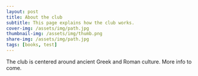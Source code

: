 ```yaml
---
layout: post
title: About the club
subtitle: This page explains how the club works.
cover-img: /assets/img/path.jpg
thumbnail-img: /assets/img/thumb.png
share-img: /assets/img/path.jpg
tags: [books, test]
---
```


The club is centered around ancient Greek and Roman culture. More info to come. 
